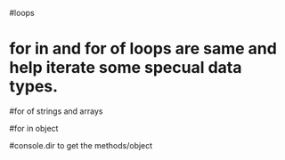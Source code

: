 #loops
# for in and for of loops are same and help iterate some specual data types. 

#for of 
strings and arrays

#for in
object

#console.dir
to get the methods/object

